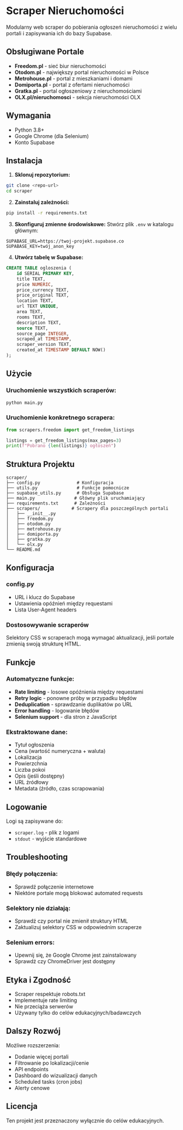 # Scraper Nieruchomości

Modularny web scraper do pobierania ogłoszeń nieruchomości z wielu portali i zapisywania ich do bazy Supabase.

## Obsługiwane Portale

- **Freedom.pl** - sieć biur nieruchomości
- **Otodom.pl** - największy portal nieruchomości w Polsce
- **Metrohouse.pl** - portal z mieszkaniami i domami
- **Domiporta.pl** - portal z ofertami nieruchomości
- **Gratka.pl** - portal ogłoszeniowy z nieruchomościami
- **OLX.pl/nieruchomosci** - sekcja nieruchomości OLX

## Wymagania

- Python 3.8+
- Google Chrome (dla Selenium)
- Konto Supabase

## Instalacja

1. **Sklonuj repozytorium:**
```bash
git clone <repo-url>
cd scraper
```

2. **Zainstaluj zależności:**
```bash
pip install -r requirements.txt
```

3. **Skonfiguruj zmienne środowiskowe:**
Stwórz plik `.env` w katalogu głównym:
```
SUPABASE_URL=https://twoj-projekt.supabase.co
SUPABASE_KEY=twój_anon_key
```

4. **Utwórz tabelę w Supabase:**
```sql
CREATE TABLE ogloszenia (
    id SERIAL PRIMARY KEY,
    title TEXT,
    price NUMERIC,
    price_currency TEXT,
    price_original TEXT,
    location TEXT,
    url TEXT UNIQUE,
    area TEXT,
    rooms TEXT,
    description TEXT,
    source TEXT,
    source_page INTEGER,
    scraped_at TIMESTAMP,
    scraper_version TEXT,
    created_at TIMESTAMP DEFAULT NOW()
);
```

## Użycie

### Uruchomienie wszystkich scraperów:
```bash
python main.py
```

### Uruchomienie konkretnego scrapera:
```python
from scrapers.freedom import get_freedom_listings

listings = get_freedom_listings(max_pages=3)
print(f"Pobrano {len(listings)} ogłoszeń")
```

## Struktura Projektu

```
scraper/
├── config.py              # Konfiguracja
├── utils.py               # Funkcje pomocnicze
├── supabase_utils.py      # Obsługa Supabase
├── main.py               # Główny plik uruchamiający
├── requirements.txt      # Zależności
├── scrapers/            # Scrapery dla poszczególnych portali
│   ├── __init__.py
│   ├── freedom.py
│   ├── otodom.py
│   ├── metrohouse.py
│   ├── domiporta.py
│   ├── gratka.py
│   └── olx.py
└── README.md
```

## Konfiguracja

### config.py
- URL i klucz do Supabase
- Ustawienia opóźnień między requestami
- Lista User-Agent headers

### Dostosowywanie scraperów
Selektory CSS w scraperach mogą wymagać aktualizacji, jeśli portale zmienią swoją strukturę HTML.

## Funkcje

### Automatyczne funkcje:
- **Rate limiting** - losowe opóźnienia między requestami
- **Retry logic** - ponowne próby w przypadku błędów
- **Deduplication** - sprawdzanie duplikatów po URL
- **Error handling** - logowanie błędów
- **Selenium support** - dla stron z JavaScript

### Ekstraktowane dane:
- Tytuł ogłoszenia
- Cena (wartość numeryczna + waluta)
- Lokalizacja
- Powierzchnia
- Liczba pokoi
- Opis (jeśli dostępny)
- URL źródłowy
- Metadata (źródło, czas scrapowania)

## Logowanie

Logi są zapisywane do:
- `scraper.log` - plik z logami
- `stdout` - wyjście standardowe

## Troubleshooting

### Błędy połączenia:
- Sprawdź połączenie internetowe
- Niektóre portale mogą blokować automated requests

### Selektory nie działają:
- Sprawdź czy portal nie zmienił struktury HTML
- Zaktualizuj selektory CSS w odpowiednim scraperze

### Selenium errors:
- Upewnij się, że Google Chrome jest zainstalowany
- Sprawdź czy ChromeDriver jest dostępny

## Etyka i Zgodność

- Scraper respektuje robots.txt
- Implementuje rate limiting
- Nie przeciąża serwerów
- Używany tylko do celów edukacyjnych/badawczych

## Dalszy Rozwój

Możliwe rozszerzenia:
- Dodanie więcej portali
- Filtrowanie po lokalizacji/cenie
- API endpoints
- Dashboard do wizualizacji danych
- Scheduled tasks (cron jobs)
- Alerty cenowe

## Licencja

Ten projekt jest przeznaczony wyłącznie do celów edukacyjnych. 